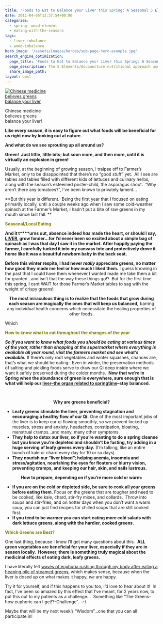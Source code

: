```yaml
---
title: 'Foods to Eat to Balance your Liver this Spring: A Seasonal 5 Elements Approach'
date: 2011-04-06T12:37:54+00:00
categories:
  - spring--wood-element
  - eating-with-the-seasons
tags:
  - liver-imbalance
  - wood-imbalance
hero_image: '/assets/images/heroes/sub-page-hero-example.jpg'
search_engine_optimization:
  page_title: 'Foods to Eat to Balance your Liver this Spring: A Seasonal 5 Elements Approach'
  page_description: The 5 Elements/Acupuncture nutritional approach uses the changing seasons to guide our food choices, using seasonal foods as medicine.
  share_image_path:
layout: post
---
```

<div id="attachment_1030" style="width: 160px" class="wp-caption alignleft">
  <a href="/assets/images/wp-content/uploads/2011/04/dark-leafy_greens.jpg"><img class="size-thumbnail wp-image-1030" title="dark-leafy_greens" src="/assets/images/wp-content/uploads/2011/04/dark-leafy_greens-150x112.jpg" alt="Chinese medicine believes greens balance your liver" width="150" height="112" srcset="/assets/images/wp-content/uploads/2011/04/dark-leafy_greens-150x112.jpg 150w, /assets/images/wp-content/uploads/2011/04/dark-leafy_greens-300x225.jpg 300w, /assets/images/wp-content/uploads/2011/04/dark-leafy_greens.jpg 480w" sizes="(max-width: 150px) 100vw, 150px" /></a>
  
  <p class="wp-caption-text">
    Chinese medicine believes greens balance your liver!
  </p>
</div>

**Like every season, it is easy to figure out what foods will be beneficial for us right now by looking out at nature.**

**And what do we see sprouting up all around us?** 

**Green!  Just little, little bits; but soon more, and then more, until it is virtually an explosion in green!**

Usually, at the beginning of growing season, I traipse off to Farmer&#8217;s Market, only to be disappointed that there&#8217;s no &#8220;good stuff&#8221; yet.  All I see are tables and tables filled with different kids of lettuces and culinary herbs, along with the season&#8217;s esteemed poster-child, the asparagus shoot.  &#8220;Why aren&#8217;t there any tomatoes?&#8221;, I&#8217;ve been known to privately lament&#8230;

**But this year is different.  Being the first year that I focused on eating primarily locally, until a couple weeks ago when I saw some cold-weather spinach at the Farmer&#8217;s Market, I hadn&#8217;t put a bite of raw greens in my mouth since last fall. ** 

<span style="color: #808000;"><strong>Seasonal/Local Eating</strong></span>

**And it t****urns out, absence indeed _has_ made the heart, or should I say, [LIVER](http://www.wisdomwaysacupuncture.com/2018/05/15/ready-set-wood-season-what-acupuncture-theory-has-to-say-about-spring/), grow fonder&#8230;for I&#8217;d never been so excited about a simple bag of spinach as I was that day I saw it in the market. After happily paying the farmer, I carefully tucked it into my canvass tote and protectively drove it home like it was a beautiful newborn baby in the back seat.**

**Before this winter respite, I had never _really_ appreciate greens, no matter how good they made me feel or how much I liked them.** I guess knowing in the past that I could have them whenever I wanted made me take them a bit for granted&#8230;and isn&#8217;t that the way these things go!?  But for the first time this spring, I cant WAIT for those Farmer&#8217;s Market tables to sag with the weight of crispy greens!

<p style="text-align: center;">
  <strong>The most miraculous thing is to realize that the foods that grow during each season are magically the ones that will keep us balanced,</strong> barring any individual health concerns which necessitate the healing properties of other foods.
</p>

Which

<span style="color: #808000;"><strong>How to know what to eat throughout the changes of the year</strong></span>

_**So if you want to know what foods you should be eating at various times of the year, rather than shopping at the supermarket where everything is available all year round, visit the farmers market and see what&#8217;s available.**_ If there&#8217;s only root vegetables and winter squashes, chances are, that&#8217;s what we should be eating.  Even in winter, the preservation methods of salting and pickling foods serve to draw our Qi deep inside where we want it safely preserved during the colder months.  **Now that we&#8217;re in Spring when the abundance of green is everywhere, sure enough that is what will help our [liver&#8211;the organ related to springtime](http://www.wisdomwaysacupuncture.com/2011/03/21/its-wood-season-tips-for-keeping-your-liver-happy-this-spring/)&#8211;stay balanced.** 

&nbsp;

<p style="text-align: center;">
  <strong>Why are greens beneficial? </strong>
</p>

  * **Leafy greens stimulate the liver, preventing stagnation and encouraging a healthy flow of our Qi.** One of the most important jobs of the liver is to keep our qi flowing smoothly, so we prevent locked up muscles, stress and anxiety, headaches, constipation, bloating, menstrual cramps&#8230;and many, many other symptoms.
  * **They help to detox our liver, so if you&#8217;re wanting to do a spring cleanse but you know you&#8217;re depleted and shouldn&#8217;t be fasting, try adding in a huge serving of leafy greens every day.** (I&#8217;m talking, like an entire bunch of kale or chard every day for 10 or so days).
  * **They nourish our &#8220;liver blood&#8221;; helping anemia, insomnia and stress/agitation, nourishing the eyes for floaters or blurry vision, preventing cramps, and keeping our hair, skin, and nails lustrous.**

<p style="text-align: center;">
  <strong>How to prepare, depending on if you&#8217;re more cold or warm:</strong>
</p>

  * **If you are on the cold or depleted side, be sure to cook all your greens before eating them.** Focus on the greens that are tougher and need to be cooked, like kale, chard, stir-fry mixes, and collards.  Throw into soups and stir-fries, and on hotter days when you don&#8217;t want a warm soup, you can just find recipes for chilled soups that are still cooked first.
  * **If you tend to be warmer you can start eating more cold salads with dark lettuce greens, along with the hardier, cooked greens.**

<span style="color: #808000;"><strong>Which Greens are Best?</strong> </span>

One last thing, because I know I&#8217;ll get many questions about this.  **ALL green vegetables are beneficial for your liver, especially if they are in season locally.  However, there is something truly magical about the medicinal effects of eating dark, leafy greens.**

I have literally felt [waves of euphoria rushing through my body after eating a heaping pile of steamed greens](http://www.wisdomwaysacupuncture.com/2011/06/08/the-long-awaited-greens-experiment-do-try-this-at-home-folks/), which makes sense, because when the liver is dosed up on what makes it happy, _we_ are happy.

Try it for yourself, and if this happens to you too, I&#8217;d love to hear about it!  In fact, I&#8217;ve been so amazed by this effect that I&#8217;ve meant, for 2 years now, to put this out to my patients as a challenge&#8230;  Something like &#8220;The Greens-how euphoric can I get!?-Challenge&#8221;.  :-)

Maybe that will be my next week&#8217;s &#8220;Wisdom&#8221;&#8230;one that you can all participate in!